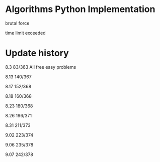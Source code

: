Algorithms Python Implementation
=====================================

brutal force

time limit exceeded


Update history
=====================================
8.3    83/363 All free easy problems  

8.13   140/367 

8.17   152/368

8.18   160/368

8.23   180/368

8.26   196/371

8.31   211/373

9.02   223/374

9.06   235/378

9.07   242/378
